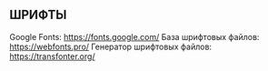 ## ШРИФТЫ

Google Fonts: https://fonts.google.com/
База шрифтовых файлов: https://webfonts.pro/
Генератор шрифтовых файлов: https://transfonter.org/
